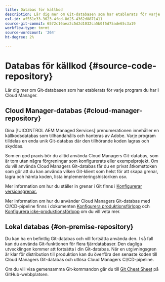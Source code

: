 ```yaml
---
title: Databas för källkod
description: Lär dig mer om Git-databasen som har etablerats för varje program du har i Cloud Manager.
exl-id: af551e33-3623-4fcd-8d25-4362d8871411
source-git-commit: 6572c16aea2c5d2d1032ca5b0f5d75ade65c3a19
workflow-type: tm+mt
source-wordcount: '264'
ht-degree: 2%

---
```



# Databas för källkod {#source-code-repository}

Lär dig mer om Git-databasen som har etablerats för varje program du har i Cloud Manager.

## Cloud Manager-databas {#cloud-manager-repository}

Dina [!UICONTROL AEM Managed Services] prenumerationen innehåller en källkodsdatabas som tillhandahålls och hanteras av Adobe. Varje program tilldelas en enda unik Git-databas där den tillhörande koden lagras och skyddas.

Som en god praxis bör du alltid använda Cloud Managers Git-databas, som är tom utan några förgreningar som konfigurerats eller exempelprojekt. Om du vill använda Cloud Managers Git-databas får du en privat åtkomsttoken som gör att du kan använda vilken Git-klient som helst för att skapa grenar, lagra och hämta koden, lista implementeringshistoriken osv.

Mer information om hur du ställer in grenar i Git finns i [Konfigurerar versionsgrenar.](/help/getting-started/configuring-branches.md)

Mer information om hur du använder Cloud Managers Git-databas med CI/CD-pipeline finns i dokumenten [Konfigurera produktionsförlopp](/help/using/production-pipelines.md) och [Konfigurera icke-produktionsförlopp](/help/using/non-production-pipelines.md) om du vill veta mer.

## Lokal databas {#on-premise-repository}

Du kan ha en befintlig Git-databas och vill fortsätta använda den. I så fall kan du använda Git-funktionen för flera fjärrdatabaser. Den dagliga utvecklingen kommer att fortsätta i din Git-databas. När en utgivningsgren är klar för distribution till produktion kan du överföra den senaste koden till Cloud Managers Git-databas och utlösa Cloud Managers CI/CD-pipeline.

Om du vill visa gemensamma Git-kommandon går du till [Git Cheat Sheet](https://education.github.com/git-cheat-sheet-education.pdf) på GitHub-webbplatsen.

